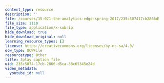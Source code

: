 ```yaml
---
content_type: resource
description: ''
file: /courses/15-071-the-analytics-edge-spring-2017/235c507417cb2866d5ca38c65345e24d_BKsi-Khu7Bs.srt
file_size: 1110
file_type: application/x-subrip
hide_download: true
hide_download_original: null
learning_resource_types: []
license: https://creativecommons.org/licenses/by-nc-sa/4.0/
ocw_type: OCWFile
resourcetype: Other
title: 3play caption file
uid: 235c5074-17cb-2866-d5ca-38c65345e24d
video_metadata:
  youtube_id: null
---
```

